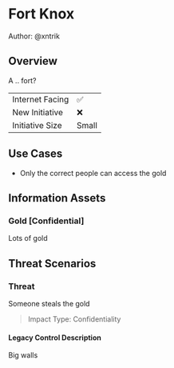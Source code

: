 # Fort Knox

Author: @xntrik

## Overview

A .. fort?

|    |    |
| -- | -- |
| Internet Facing | ✅  |
| New Initiative | ❌  |
| Initiative Size | Small |

## Use Cases

* Only the correct people can access the gold

## Information Assets

### Gold [Confidential]

Lots of gold


## Threat Scenarios

### Threat

Someone steals the gold

> Impact Type: Confidentiality

#### Legacy Control Description

Big walls

